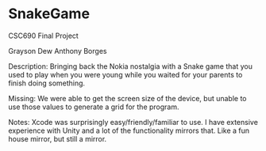 # SnakeGame


CSC690 Final Project

Grayson Dew
Anthony Borges

Description:
Bringing back the Nokia nostalgia with a Snake game that you used to play when you were young while you waited for your parents to finish doing something.

Missing:
We were able to get the screen size of the device, but unable to use those values to generate a grid for the program.

Notes:
Xcode was surprisingly easy/friendly/familiar to use. I have extensive experience with Unity and a lot of the functionality mirrors that. Like a fun house mirror, but still a mirror.
